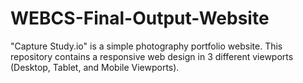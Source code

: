 # WEBCS-Final-Output-Website
"Capture Study.io" is a simple photography portfolio website. This repository contains a responsive web design in 3 different viewports (Desktop, Tablet, and Mobile Viewports).
